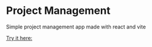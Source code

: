 # Project Management

Simple project management app made with react and vite

[Try it here:](/https://project-management-git-main-bogdanmoales-projects.vercel.app/)
